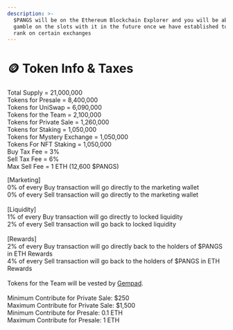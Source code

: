 ```yaml
---
description: >-
  $PANGS will be on the Ethereum Blockchain Explorer and you will be able to
  gamble on the slots with it in the future once we have established top 10,000
  rank on certain exchanges
---
```


# 🪙 Token Info & Taxes

Total Supply = 21,000,000 \
Tokens for Presale = 8,400,000\
Tokens for UniSwap = 6,090,000\
Tokens for the Team = 2,100,000\
Tokens for Private Sale = 1,260,000\
Tokens for Staking = 1,050,000\
Tokens for Mystery Exchange = 1,050,000\
Tokens For NFT Staking = 1,050,000 \
Buy Tax Fee = 3% \
Sell Tax Fee = 6% \
Max Sell Fee = 1 ETH (12,600 $PANGS)

\[Marketing]\
0% of every Buy transaction will go directly to the marketing wallet\
0% of every Sell transaction will go directly to the marketing wallet\
\
\[Liquidity]\
1% of every Buy transaction will go directly to locked liquidity \
2% of every Sell transaction will go back to locked liquidity \
\
\[Rewards]\
2% of every Buy transaction will go directly back to the holders of $PANGS in ETH Rewards\
4% of every Sell transaction will go back to the holders of $PANGS in ETH Rewards \
\
Tokens for the Team will be vested by [Gempad](https://gempad.app/home).\
\
Minimum Contribute for Private Sale: $250 \
Maximum Contribute for Private Sale: $1,500 \
Minimum Contribute for Presale: 0.1 ETH \
Maximum Contribute for Presale: 1 ETH&#x20;
